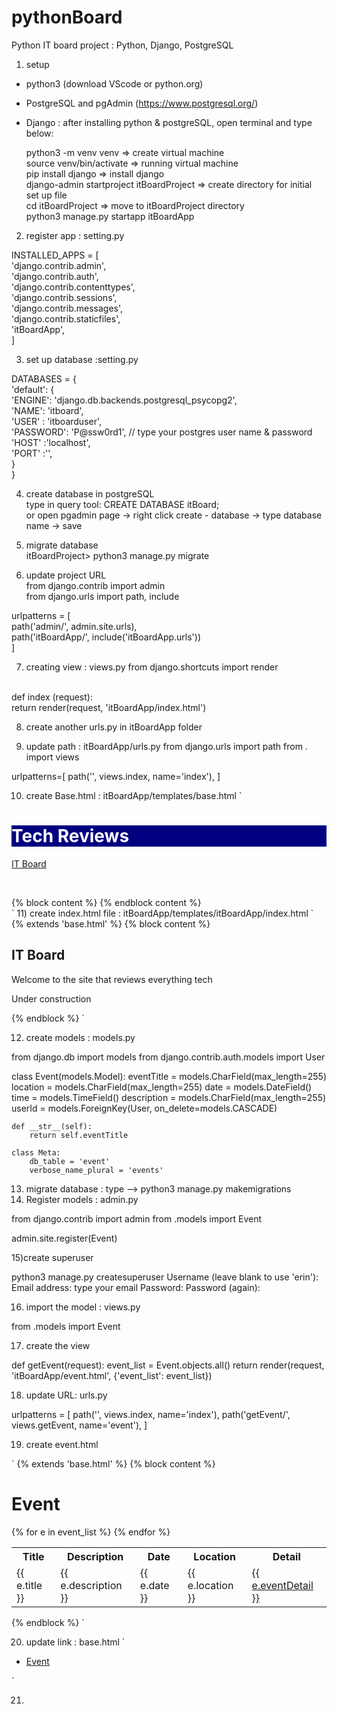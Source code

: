 # pythonBoard

Python IT board project : Python, Django, PostgreSQL

1) setup
- python3 (download VScode or python.org)

- PostgreSQL and pgAdmin (https://www.postgresql.org/)

- Django : after installing python & postgreSQL, open terminal and type below: <br>

  python3 -m venv venv => create virtual machine <br>
  source venv/bin/activate => running virtual machine<br>
  pip install django => install django<br>
  django-admin startproject itBoardProject => create directory for initial set up file<br>
  cd itBoardProject => move to itBoardProject directory<br>
  python3 manage.py startapp itBoardApp<br>

2) register app : setting.py <br>

  INSTALLED_APPS = [<br>
  'django.contrib.admin', <br>
  'django.contrib.auth',<br>
  'django.contrib.contenttypes',<br>
  'django.contrib.sessions',<br>
  'django.contrib.messages',<br>
  'django.contrib.staticfiles',<br>
  'itBoardApp',<br>
  ]<br>

3) set up database :setting.py <br>

  DATABASES = {<br>
    'default': {<br>
    'ENGINE': 'django.db.backends.postgresql_psycopg2',<br>
    'NAME': 'itboard',<br>
    'USER' : 'itboarduser', <br>
    'PASSWORD': 'P@ssw0rd1',    // type your postgres user name & password <br>
    'HOST' :'localhost',<br>
    'PORT' :'',<br>
    }<br>
  }<br>

4) create database in postgreSQL<br>
  type in query tool: CREATE DATABASE itBoard; <br>
  or open pgadmin page -> right click create - database -> type database name -> save <br>

5) migrate database <br>
  itBoardProject> python3 manage.py migrate

6) update project URL<br>
  from django.contrib import admin <br>
  from django.urls import path, include <br>

  urlpatterns = [<br>
  path('admin/', admin.site.urls),<br>
  path('itBoardApp/', include('itBoardApp.urls'))<br>
  ]
  
7) creating view : views.py
  from django.shortcuts import render <br>
  <br>
  def index (request):<br>
    return render(request, 'itBoardApp/index.html') <br>
    
    
8) create another urls.py in itBoardApp folder <br>
 
9) update path : itBoardApp/urls.py
  from django.urls import path
  from . import views

  urlpatterns=[
      path('', views.index, name='index'),
  ]

10) create Base.html : itBoardApp/templates/base.html
`
<!DOCTYPE html>
<html>
    <head>
        <title>IT Board</title>
        <link rel="stylesheet" href="//maxcdn.bootstrapcdn.com/bootstrap/3.2.0/css/bootstrap.min.css">
        <link rel="stylesheet" href="//maxcdn.bootstrapcdn.com/bootstrap/3.2.0/css/bootstrap-theme.min.css">
        <link href='//fonts.googleapis.com/css?family=Lobster&subset=latin,latin-ext' rel='stylesheet' type='text/css'>
    </head>
    <body>
        <div class='jumbotron' style="background-color: Navy; color: white;">
            <h1>Tech Reviews</h1>
        </div>
        <nav class="navbar navbar-default">
                <div class="container-fluid">
                <div class="navbar-header">
                <a class="navbar-brand" href="{% url 'index' %}">IT Board</a>
                </div>
                <ul class="nav navbar-nav">
                </ul>
                </div>
                </nav>
        <p>&nbsp;</p>
        <div class="container">
        {% block content %}
        {% endblock content %}
        </div>
    </body>
</html>
`
11) create index.html file : itBoardApp/templates/itBoardApp/index.html
`
{% extends 'base.html' %}
{% block content %}

<h2>IT Board</h2>
<p>Welcome to the site that
    reviews everything tech
</p>
<p>Under construction</p>

{%  endblock %}
`

12) create models : models.py

from django.db import models
from django.contrib.auth.models import User

class Event(models.Model):
    eventTitle = models.CharField(max_length=255)
    location = models.CharField(max_length=255)
    date = models.DateField()
    time = models.TimeField()
    description = models.CharField(max_length=255)
    userId = models.ForeignKey(User, on_delete=models.CASCADE)

    def __str__(self):
        return self.eventTitle

    class Meta:
        db_table = 'event'
        verbose_name_plural = 'events'

13) migrate database : type --> python3 manage.py makemigrations
14) Register models : admin.py
  
  from django.contrib import admin
  from .models import Event

  admin.site.register(Event)
  
15)create superuser

python3 manage.py createsuperuser
Username (leave blank to use 'erin'): 
Email address: type your email
Password: 
Password (again): 


16) import the model : views.py

from .models import Event

17) create the view 

def getEvent(request):
    event_list = Event.objects.all()
    return render(request, 'itBoardApp/event.html', {'event_list': event_list})
    
18) update URL: urls.py 

urlpatterns = [
    path('', views.index, name='index'),
    path('getEvent/', views.getEvent, name='event'),
]

19) create event.html

`
{% extends 'base.html' %}
{% block content %}
<h1>Event</h1>
<table class='table'>
 <tr>
     <th>Title</th>
     <th>Description</th>
     <th>Date</th>
     <th>Location</th>
     <th>Detail</th>
 </tr>
 {% for e in event_list %}
   <tr>
       <td>{{ e.title }}</td>
       <td>{{ e.description }}</td>
       <td>{{ e.date }}</td>
       <td>{{ e.location }}</td>
        <td><a href="{% url 'eventDetail' id=p.id %}">{{ e.eventDetail }}</a></td>
   </tr>
 {% endfor %}
</table>
{% endblock %}
`

20) update link : base.html
`
<ul class="nav navbar-nav">
  <li><a href="{% url 'event' %}">Event</a></li>
</ul>
`

21)
